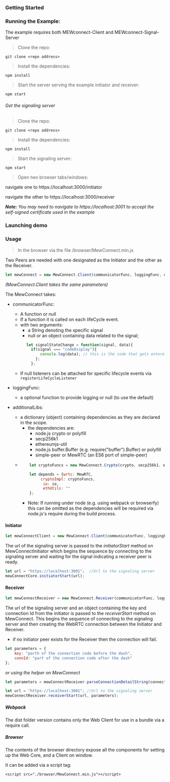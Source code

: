 
### Getting Started


### Running the Example:
The example requires both MEWconnect-Client and MEWconnect-Signal-Server
>Clone the repo:

`git clone <repo address>`

>Install the dependencies:

`npm install`

>Start the server serving the example initiator and receiver:

`npm start`

###### Get the signaling server
>Clone the repo:

`git clone <repo address>`

>Install the dependencies:

`npm install`

>Start the signaling server:

`npm start`


>Open two browser tabs/windows:

navigate one to https://localhost:3000/initiator

navigate the other to https://localhost:3000/receiver

_**Note:** You may need to navigate to https://localhost:3001 to accept the self-signed certificate used in the example_

### Launching demo


### Usage
> In the browser via the file /browser/MewConnect.min.js

Two Peers are needed with one designated as the Initiator and the other as the Receiver.


```javascript
let mewConnect = new MewConnect.Client(communicatorFunc, loggingFunc, depends);
```
_(MewConnect.Client takes the same parameters)_

The MewConnect takes:
- communicatorFunc:
    - A function or null
    - If a function it is called on each lifeCycle event.
    - with two arguments:
      - a String denoting the specific signal
      - null or an object containing data related to the signal;
  ```javascript
        let signalStateChange = function(signal, data){
          if(signal === "codeDisplay"){
              console.log(data); // this is the code that gets entered into the receiver
            };
          };
   ```
    - If null listeners can be attached for specific lifecycle events via ``` registerLifeCycleListener```


- loggingFunc:
    - a optional function to provide logging or null (to use the default)
- additionalLibs:
    - a dictionary (object) containing dependencies as they are declared in the scope.
      - the dependencies are:
        - node.js crypto or polyfill
        - secp256k1
        - ethereumjs-util
        - node.js buffer.Buffer  (e.g. require("buffer").Buffer) or polyfill
        - simple-peer or MewRTC (an ES6 port of simple-peer)
    - ```javascript
          let cryptoFuncs = new MewConnect.Crypto(crypto, secp256k1, ethereumjs-util, buffer.Buffer);

          let depends = {wrtc: MewRTC,
               cryptoImpl: cryptoFuncs,
                io: io,
                ethUtils: ""
          };
      ```
        - Note: If running under node (e.g. using webpack or browserfy) this can be omitted as the dependencies will be required via node.js's require during the build process.

#### Initiator

```javascript
let mewConnectClient = new MewConnect.Client(communicatorFunc, loggingFunc, depends);
```

The url of the signaling server is passed to the _initiatorStart_ method on MewConnectInitiator which begins the sequence by connecting to the signaling server and waiting for the signal indicating a receiver peer is ready.
```javascript
let url = "https://localhost:3001";  //Url to the signaling server
mewConnectCore.initiatorStart(url);
```


#### Receiver

```javascript
let mewConnectReceiver = new MewConnect.Receiver(communicatorFunc, loggingFunc, depends);
```

The url of the signaling server and an object containing the key and connection Id from the initiator is passed to the _receiverStart_ method on MewConnect.  This begins the sequence of connecting to the signaling server and then creating the WebRTC connection between the Initiator and Receiver.
- if no initiator peer exists for the Receiver then the connection will fail.

```javascript
let parameters = {
    key: "parth of the connection code before the dash",
    connId: "part of the connection code after the dash"
};
```
_or using the helper on MewConnect_

```javascript
let parameters = mewConnectReceiver.parseConnectionDetailString(connectionCode);
```

```javascript
let url = "https://localhost:3001"; //Url to the signaling server
mewConnectReceiver.receiverStart(url, parameters);
```


##### Webpack

The dist folder version contains only the Web Client for use in a bundle via a require call.

##### Browser
The contents of the browser directory expose all the components for setting up the Web Core, and a Client on window.

It can be added via a script tag:
```
<script src="./browser/MewConnect.min.js"></script>
```


<!-- ##### API -->




